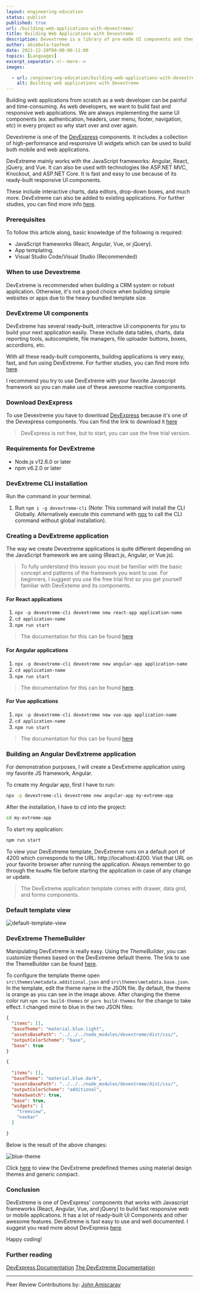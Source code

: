 ```yaml
---
layout: engineering-education
status: publish
published: true
url: /building-web-applications-with-devextreme/
title: Building Web Applications with Devextreme
description: Devextreme is a library of pre-made UI components and themes made to streamline creating pretty and functional UIs. In this guide, we will cover the basics of using Devextreme.
author: abimbola-taofeek
date: 2021-12-20T00:00:00-11:00
topics: [Languages]
excerpt_separator: <!--more-->
images:

  - url: /engineering-education/building-web-applications-with-devextreme/hero.png
    alt: Building web applications with Devextreme
---
```

Building web applications from scratch as a web developer can be painful and time-consuming. As web developers, we want to build fast and responsive web applications. We are always implementing the same UI components (ex. authentication, headers, user menu, footer, navigation, etc) in every project so why start over and over again. 
<!--more-->
Devextreme is one of the [DevExpress](https://www.devexpress.com/) components. It includes a collection of high-performance and responsive UI widgets which can be used to build both mobile and web applications.

DevExtreme mainly works with the JavaScript frameworks: Angular, React, jQuery, and Vue. It can also be used with technologies like ASP.NET MVC, Knockout, and ASP.NET Core. It is fast and easy to use because of its ready-built responsive UI components. 

These include interactive charts, data editors, drop-down boxes, and much more. DevExtreme can also be added to existing applications. For further studies, you can find more info [here](https://js.devexpress.com/).

### Prerequisites
To follow this article along, basic knowledge of the following is required:
- JavaScript frameworks (React, Angular, Vue, or jQuery).
- App templating.
- Visual Studio Code/Visual Studio (Recommended)

### When to use Devextreme
DevExtreme is recommended when building a CRM system or robust application. Otherwise, it's not a good choice when building simple websites or apps due to the heavy bundled template size. 

### DevExtreme UI components
DevExtreme has several ready-built, interactive UI components for you to build your next application easily. These include data tables, charts, data reporting tools, autocomplete, file managers, file uploader buttons, boxes, accordions, etc. 

With all these ready-built components, building applications is very easy, fast, and fun using DevExtreme. For further studies, you can find more info [here](https://js.devexpress.com/Documentation/Guide/UI_Components/).

I recommend you try to use DevExtreme with your favorite Javascript framework so you can make use of these awesome reactive components.

### Download DexExpress
To use Devextreme you have to download [DevExpress](https://www.devexpress.com/) because it's one of the Devexpress components. You can find the link to download it [here](https://js.devexpress.com/Download/)

> DevExpress is not free, but to start, you can use the free trial version.

### Requirements for DevExtreme
- Node.js v12.6.0 or later
- npm v6.2.0 or later

### DevExtreme CLI installation
Run the command in your terminal.
1. Run `npm i -g devextreme-cli` (Note: This command will install the CLI Globally. Alternatively execute this command with [npx](https://www.npmjs.com/) to call the CLI command without global installation).

### Creating a DevExtreme application
The way we create Devextreme applications is quite different depending on the JavaScript framework we are using (React.js, Angular, or Vue.js).

> To fully understand this lesson you must be familiar with the basic concept and patterns of the framework you want to use. For beginners, I suggest you use the free trial first so you get yourself familiar with DevExteme and its components.

#### For React applications
1. `npx -p devextreme-cli devextreme new react-app application-name`
2. `cd application-name`
3. `npm run start`

> The documentation for this can be found [here](https://js.devexpress.com/Documentation/Guide/React_Components/Create_a_DevExtreme_Application/)

#### For Angular applications
1. `npx -p devextreme-cli devextreme new angular-app application-name`
2. `cd application-name`
3. `npm run start`

> The documentation for this can be found [here](https://js.devexpress.com/Documentation/Guide/Angular_Components/Getting_Started/Create_a_DevExtreme_Application/).

#### For Vue applications
1. `npx -p devextreme-cli devextreme new vue-app application-name`
2. `cd application-name`
3. `npm run start`

> The documentation for this can be found [here](https://js.devexpress.com/Documentation/Guide/Vue_Components/Create_a_DevExtreme_Application/)

### Building an Angular DevExtreme application
For demonstration purposes, I will create a DevExtreme application using my favorite JS framework, Angular.

To create my Angular app, first I have to run:
```bash
npx -p devextreme-cli devextreme new angular-app my-extreme-app
```

After the installation, I have to cd into the project:
```bash
cd my-extreme-app
```

To start my application:
```bash
npm run start
```

To view your DevExtreme template, DevExtreme runs on a default port of 4200 which corresponds to the URL: http://localhost:4200. Visit that URL on your favorite browser after running the application. Always remember to go through the `ReadMe` file before starting the application in case of any change or update. 

> The DevExtreme application template comes with drawer, data grid, and forms components.

### Default template view
![default-template-view](/building-web-applications-with-devextreme/image1.png)

### DevExtreme ThemeBuilder
Manipulating DevExtreme is really easy. Using the *ThemeBuilder*, you can customize themes based on the DevExtreme default theme. The link to use the ThemeBuilder can be found [here](https://devexpress.github.io/ThemeBuilder/).

To configure the template theme open `src\themes\metadata.additional.json` and `src\themes\metadata.base.json`. In the template, edit the theme name in the JSON file. By default, the theme is orange as you can see in the image above. After changing the theme color run `npm run build-themes` or `yarn build-themes` for the change to take effect. I changed mine to blue in the two JSON files:

```json
{
  "items": [],
  "baseTheme": "material.blue.light",
  "assetsBasePath": "../../../node_modules/devextreme/dist/css/",
  "outputColorScheme": "base",
  "base": true
}
```

```json
{
 
  "items": [],
  "baseTheme": "material.blue.dark",
  "assetsBasePath": "../../../node_modules/devextreme/dist/css/",
  "outputColorScheme": "additional",
  "makeSwatch": true,
  "base": true,
  "widgets": [
    "treeview",
    "navbar"
  ]

}
```
Below is the result of the above changes:

![blue-theme](/building-web-applications-with-devextreme/image2.png)

Click [here](https://js.devexpress.com/Documentation/Guide/Themes_and_Styles/Predefined_Themes/) to view the DevExtreme predefined themes using material design themes and generic compact.

### Conclusion
DevExtreme is one of DevExpress' components that works with Javascript frameworks (React, Angular, Vue, and jQuery) to build fast responsive web or mobile applications. It has a lot of ready-built UI Components and other awesome features. DevExtreme is fast easy to use and well documented. I suggest you read more about DevExpress [here](https://docs.devexpress.com/).

Happy coding!

### Further reading
[DevExpress Documentation](https://docs.devexpress.com/)
[The DevExtreme Documentation](https://js.devexpress.com/Overview/)

---
Peer Review Contributions by: [John Amiscaray](/engineering-education/authors/john-amiscaray/)
